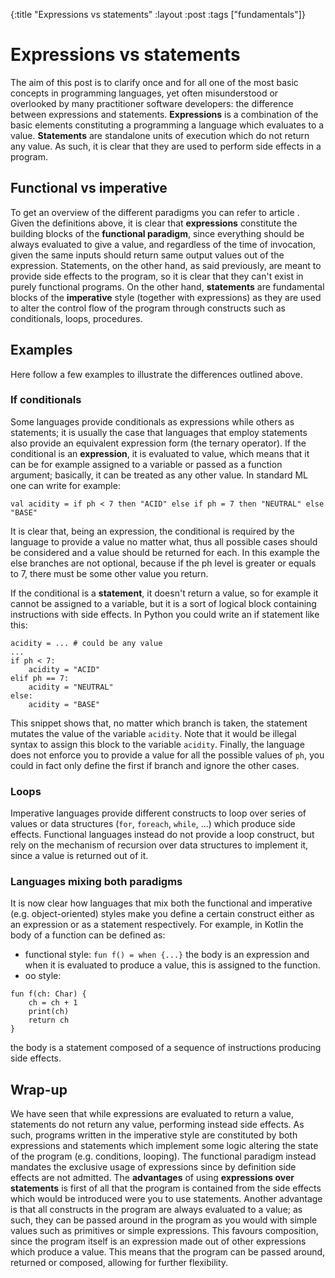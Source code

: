 {:title "Expressions vs statements"
 :layout :post
 :tags  ["fundamentals"]}


# Expressions vs statements
The aim of this post is to clarify once and for all one of the most basic concepts in programming languages, yet often misunderstood or overlooked by many practitioner software developers: the difference between expressions and statements.
**Expressions** is a combination of the basic elements constituting a programming a language which evaluates to a value.
**Statements** are standalone units of execution which do not return any value. As such, it is clear that they are used to perform side effects in a program.

## Functional vs imperative
To get an overview of the different paradigms you can refer to article <link to prog paradigms>.
Given the definitions above, it is clear that **expressions** constitute the building blocks of the **functional paradigm**, since everything should be always evaluated to give a value, and regardless of the time of invocation, given the same inputs should return same output values out of the expression. Statements, on the other hand, as said previously, are meant to provide side effects to the program, so it is clear that they can't exist in purely functional programs.
On the other hand, **statements** are fundamental blocks of the **imperative** style (together with expressions) as they are used to alter the control flow of the program through constructs such as conditionals, loops, procedures.

## Examples
Here follow a few examples to illustrate the differences outlined above.
### If conditionals
Some languages provide conditionals as expressions while others as statements; it is usually the case that languages that employ statements also provide an equivalent expression form (the ternary operator).
If the conditional is an **expression**, it is evaluated to value, which means that it can be for example assigned to a variable or passed as a function argument; basically, it can be treated as any other value. In standard ML one can write for example:
```
val acidity = if ph < 7 then "ACID" else if ph = 7 then "NEUTRAL" else "BASE"
```
It is clear that, being an expression, the conditional is required by the language to provide a value no matter what, thus all possible cases should be considered and a value should be returned for each. In this example the else branches are not optional, because if the ph level is greater or equals to 7, there must be some other value you return.

If the conditional is a **statement**, it doesn't return a value, so for example it cannot be assigned to a variable, but it is a sort of logical block containing instructions with side effects. In Python you could write an if statement like this:
```
acidity = ... # could be any value
...
if ph < 7:
	acidity = "ACID"
elif ph == 7:
	acidity = "NEUTRAL"
else:
	acidity = "BASE"
```
This snippet shows that, no matter which branch is taken, the statement mutates the value of the variable `acidity`. Note that it would be illegal syntax to assign this block to the variable `acidity`. Finally, the language does not enforce you to provide a value for all the possible values of `ph`, you could in fact only define the first if branch and ignore the other cases.

### Loops
Imperative languages provide different constructs to loop over series of values or data structures (`for`, `foreach`, `while`, ...) which produce side effects. Functional languages instead do not provide a loop construct, but rely on the mechanism of recursion over data structures to implement it, since a value is returned out of it.

### Languages mixing both paradigms
It is now clear how languages that mix both the functional and imperative (e.g. object-oriented) styles make you define a certain construct either as an expression or as a statement respectively. For example, in Kotlin the body of a function can be defined as:
- functional style: `fun f() = when {...}` the body is an expression and when it is evaluated to produce a value, this is assigned to the function.
- oo style:
```
fun f(ch: Char) {
	ch = ch + 1
	print(ch)
	return ch					
}
```
the body is a statement composed of a sequence of instructions producing side effects.

## Wrap-up
We have seen that while expressions are evaluated to return a value, statements do not return any value, performing instead side effects. As such, programs written in the imperative style are constituted by both expressions and statements which implement some logic altering the state of the program (e.g. conditions, looping). The functional paradigm instead mandates the exclusive usage of expressions since by definition side effects are not admitted.
The **advantages** of using **expressions over statements** is first of all that the program is contained from the side effects which would be introduced were you to use statements. Another advantage is that all constructs in the program are always evaluated to a value; as such, they can be passed around in the program as you would with simple values such as primitives or simple expressions. This favours composition, since the program itself is an expression made out of other expressions which produce a value. This means that the program can be passed around, returned or composed, allowing for further flexibility.